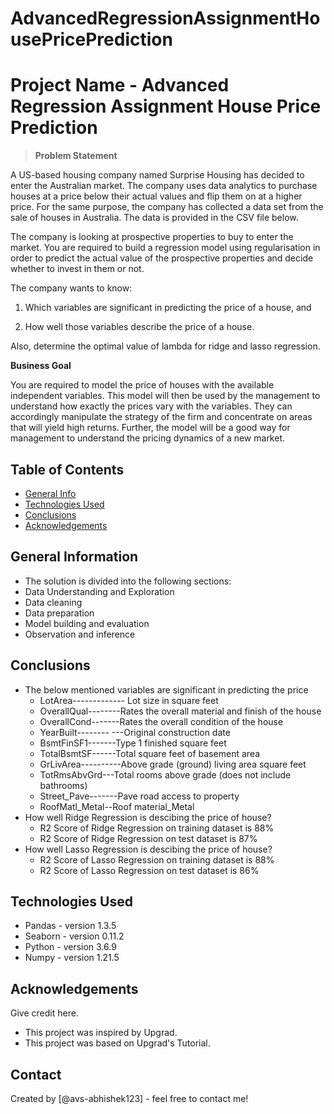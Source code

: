 # AdvancedRegressionAssignmentHousePricePrediction

# Project Name - Advanced Regression Assignment House Price Prediction

> **Problem Statement**

A US-based housing company named Surprise Housing has decided to enter the Australian market. The company uses data analytics to purchase houses at a price below their actual values and flip them on at a higher price. For the same purpose, the company has collected a data set from the sale of houses in Australia. The data is provided in the CSV file below.

The company is looking at prospective properties to buy to enter the market. You are required to build a regression model using regularisation in order to predict the actual value of the prospective properties and decide whether to invest in them or not.

The company wants to know:

1. Which variables are significant in predicting the price of a house, and

2. How well those variables describe the price of a house.

Also, determine the optimal value of lambda for ridge and lasso regression.

**Business Goal**

You are required to model the price of houses with the available independent variables. This model will then be used by the management to understand how exactly the prices vary with the variables. They can accordingly manipulate the strategy of the firm and concentrate on areas that will yield high returns. Further, the model will be a good way for management to understand the pricing dynamics of a new market.


## Table of Contents
* [General Info](#general-information)
* [Technologies Used](#technologies-used)
* [Conclusions](#conclusions)
* [Acknowledgements](#acknowledgements)

<!-- You can include any other section that is pertinent to your problem -->

## General Information
- The solution is divided into the following sections:
- Data Understanding and Exploration
- Data cleaning
- Data preparation
- Model building and evaluation
- Observation and inference

<!-- You don't have to answer all the questions - just the ones relevant to your project. -->

## Conclusions
- The below mentioned variables are significant in predicting the price
    - LotArea------------- Lot size in square feet
    - OverallQual--------Rates the overall material and finish of the house
    - OverallCond-------Rates the overall condition of the house
    - YearBuilt-------- ---Original construction date
    - BsmtFinSF1-------Type 1 finished square feet
    - TotalBsmtSF------Total square feet of basement area
    - GrLivArea----------Above grade (ground) living area square feet
    - TotRmsAbvGrd---Total rooms above grade (does not include bathrooms)
    - Street_Pave-------Pave road access to property
    - RoofMatl_Metal--Roof material_Metal
- How well Ridge Regression is descibing the price of house?
    - R2 Score of Ridge Regression on training dataset is 88%
    - R2 Score of Ridge Regression on test dataset is 87%
- How well Lasso Regression is descibing the price of house?
    - R2 Score of Lasso Regression on training dataset is 88%
    - R2 Score of Lasso Regression on test dataset is 86%


<!-- You don't have to answer all the questions - just the ones relevant to your project. -->


## Technologies Used
- Pandas - version 1.3.5
- Seaborn - version 0.11.2
- Python - version 3.6.9
- Numpy - version 1.21.5

<!-- As the libraries versions keep on changing, it is recommended to mention the version of library used in this project -->

## Acknowledgements
Give credit here.
- This project was inspired by Upgrad.
- This project was based on Upgrad's Tutorial.


## Contact
Created by [@avs-abhishek123] - feel free to contact me!


<!-- Optional -->
<!-- ## License -->
<!-- This project is open source and available under the [... License](). -->

<!-- You don't have to include all sections - just the one's relevant to your project -->
